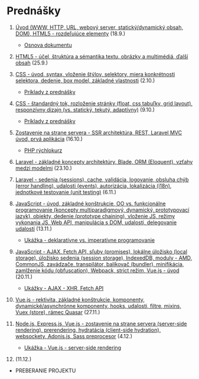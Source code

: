 # Prednášky

1. [Úvod (WWW, HTTP, URL, webový server, statický/dynamický obsah, DOM), HTML5 - rozdeľujúce elementy](zdroje/01-WT-uvod-html.pdf) (18.9.)  
    * [Osnova dokumentu](../cvicenia/2-c/zdroje/c2-osnova-dokumentu.pdf)
2. [HTML5 - účel, štruktúra a sémantika textu, obrázky a multimédiá, ďalší obsah](zdroje/02-WT-html.pdf) (25.9.)

3. [CSS - úvod, syntax, vloženie štýlov, selektory, miera konkrétnosti selektora, dedenie, box model, základné vlastnosti](zdroje/03-WT-css-uvod-selektory-box.pdf) (2.10.) 
    * [Príklady z prednášky](zdroje/priklady-03-WT-css.zip)
    
4. [CSS - štandardný tok, rozloženie stránky (float, css tabuľky, grid layout), responzívny dizajn (vs. statický, tekutý, adaptívny)](zdroje/04-WT-css-responzivny-dizajn.pdf) (9.10.)
    * [Príklady z prednášky](zdroje/priklady-04-WT-css.zip)
    
5. [Zostavenie na strane servera - SSR architektúra, REST, Laravel MVC úvod, prvá aplikácia](zdroje/05-WT-web-ssr-rest-laravel-uvod.pdf) (16.10.) 
    * [PHP rýchlokurz](PHP-rychlokurz/)
6. [Laravel - základné koncepty architektúry, Blade, ORM (Eloquent), vzťahy medzi modelmi](zdroje/06-WT-laravel-koncepty-architetury-blade-orm-vztahy.pdf) (23.10.)
    
7. [Laravel - sedenia (sessions), cache, validácia, logovanie, obsluha chýb (error handling), udalosti (events), autorizácia, lokalizácia (i18n), jednotkové testovanie (unit testing)](zdroje/07-WT-laravel-technologie.pdf) (6.11.)

8. [JavaScript - úvod, základné konštrukcie, OO vs. funkcionálne programovanie (koncepty multiparadigmový, dynamický, prototypovací jazyk), objekty, dedenie (prototype chaining), vloženie JS, režimy vykonania JS, Web API, manipulácia s DOM, udalosti, delegovanie udalostí](zdroje/08-wt-js-uvod-objekty-webapi-udalosti.pdf) (13.11.)
    * [Ukážka - deklaratívne vs. imperatívne programovanie](zdroje/declarative-imperative.zip)
9. [JavaScript - AJAX, Fetch API, sľuby (promises), lokálne úložisko (local storage), úložisko sedenia (session storage), IndexedDB, moduly - AMD, CommonJS, zavádzače, transpilátor, balíkovač (bundler), minifikácia, zamlženie kódu (obfuscation), Webpack, strict režim, Vue.js - úvod](zdroje/09-wt-js-ajax-fetch-promises-storage-moduly-webpack-vuejs-uvod.pdf) (20.11.)

    * [Ukážky - AJAX - XHR, Fetch API](zdroje/priklady-ajax-fetch.zip)
10. [Vue.js - rektivita, základné konštrukcie, komponenty, dynamické/asynchrónne komponenty, hooks, udalosti, filtre, mixins, Vuex (store), rámec Quasar](zdroje/10-wt-vuejs.pdf) (27.11.)

11. [Node.js, Express.js, Vue.js - zostavenie na strane servera (server-side rendering), prerendering, hydratácia (client-side hydration), websockety, Adonis.js, Sass preprocesor](zdroje/11-wt-nodejs-ssr-adonisjs-websocket-sass.pdf) (4.12.)
    * [Ukážka - Vue.js - server-side rendering](zdroje/vue-ssr.js)
    
12. (11.12.)
 * PREBERANIE PROJEKTU


